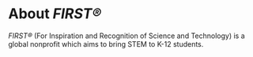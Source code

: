 # About *FIRST®*

*FIRST®* (For Inspiration and Recognition of Science and Technology) is a global nonprofit which aims to bring STEM to K-12 students.